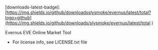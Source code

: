 [downloads-total-badge]: https://img.shields.io/github/downloads/slysmoke/evernus/total?label=downloads@all&logo=github
[downloads-latest-badge]: [https://img.shields.io/github/downloadsslysmoke/evernus/latest/total?logo=github](https://img.shields.io/github/downloads/slysmoke/evernus/latest/total
)

Evernus
EVE Online Market Tool


* For license info, see LICENSE.txt file
